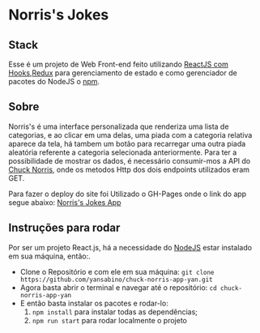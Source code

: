 # Norris's Jokes

## Stack

Esse é um projeto de Web Front-end feito utilizando [ReactJS com Hooks](https://reactjs.org/docs/hooks-intro.html),[Redux](https://redux.js.org/) para gerenciamento de estado e como gerenciador de pacotes do NodeJS o [npm](https://www.npmjs.com/).

## Sobre

Norris's é uma interface personalizada que renderiza uma lista de categorias, e ao clicar em uma delas, uma piada com a categoria relativa aparece da tela, há tambem um botão para recarregar uma outra piada aleatória referente a categoria selecionada anteriormente. Para ter a possibilidade de mostrar os dados, é necessário consumir-mos a API do [Chuck Norris](https://api.chucknorris.io/), onde os metodos Http dos dois endpoints utilizados eram GET.

Para fazer o deploy do site foi Utilizado o GH-Pages onde o link do app segue abaixo:
[Norris's Jokes App](https://yansabino.github.io/chuck-norris-app-yan/)

## Instruções para rodar
Por ser um projeto React.js, há a necessidade do [NodeJS](https://nodejs.org/en/) estar instalado em sua máquina, então:. 
- Clone o Repositório e com ele em sua máquina: `git clone https://github.com/yansabino/chuck-norris-app-yan.git`
- Agora basta abrir o terminal e navegar até o repositório: `cd chuck-norris-app-yan`
- E então basta instalar os pacotes e rodar-lo:
    1. `npm install` para instalar todas as dependências;
    1. `npm run start` para rodar localmente o projeto
